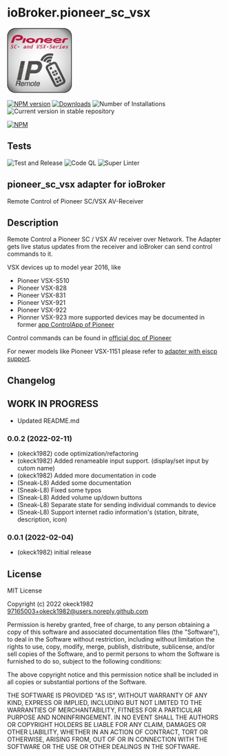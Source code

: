 # ioBroker.pioneer_sc_vsx
<img src="admin/pioneer_sc_vsx.png" width="150px" alt="Logo">

[![NPM version](https://img.shields.io/npm/v/iobroker.pioneer_sc_vsx.svg)](https://www.npmjs.com/package/iobroker.pioneer_sc_vsx)
[![Downloads](https://img.shields.io/npm/dm/iobroker.pioneer_sc_vsx.svg)](https://www.npmjs.com/package/iobroker.pioneer_sc_vsx)
![Number of Installations](https://iobroker.live/badges/pioneer_sc_vsx-installed.svg)
![Current version in stable repository](https://iobroker.live/badges/pioneer_sc_vsx-stable.svg)

[![NPM](https://nodei.co/npm/iobroker.pioneer_sc_vsx.png?downloads=true)](https://nodei.co/npm/iobroker.pioneer_sc_vsx/)

## Tests
![Test and Release](https://github.com/okeck1982/ioBroker.pioneer_sc_vsx/workflows/Test%20and%20Release/badge.svg)
![Code QL](https://github.com/okeck1982/ioBroker.pioneer_sc_vsx/workflows/CodeQL/badge.svg)
![Super Linter](https://github.com/okeck1982/ioBroker.pioneer_sc_vsx/workflows/Lint%20Code%20Base/badge.svg)

## pioneer_sc_vsx adapter for ioBroker
Remote Control of Pioneer SC/VSX AV-Receiver

## Description
Remote Control a Pioneer SC / VSX AV receiver over Network.
The Adapter gets live status updates from the receiver and ioBroker can send control commands to it.

VSX devices up to model year 2016, like
* Pioneer VSX-S510
* Pioneer VSX-828
* Pioneer VSX-831
* Pioneer VSX-921
* Pioneer VSX-922
* Pionner VSX-923
more supported devices may be documented in former [app ControlApp of Pioneer](https://jpn.pioneer/ja/support/soft/iapp_controlapp/en.html#anp02)

Control commands can be found in [official doc of Pioneer](http://www.pioneerelectronics.com/StaticFiles/PUSA/Files/Home%20Custom%20Install/SC-37-RS232.pdf)

For newer models like Pioneer VSX-1151 please refer to [adapter with eiscp support](https://github.com/ioBroker/ioBroker.onkyo).

## Changelog
<!--
	Placeholder for the next version (at the beginning of the line):
	### **WORK IN PROGRESS**
-->

## **WORK IN PROGRESS**
- Updated README.md

### 0.0.2 (2022-02-11)
* (okeck1982) code optimization/refactoring
* (okeck1982) Added renameable input support. (display/set input by cutom name)
* (okeck1982) Added more documentation in code
* (Sneak-L8)  Added some documentation
* (Sneak-L8)  Fixed some typos
* (Sneak-L8)  Added volume up/down buttons
* (Sneak-L8)  Separate state for sending individual commands to device
* (Sneak-L8)  Support internet radio information's (station, bitrate, description, icon)
  
### 0.0.1 (2022-02-04)
* (okeck1982) initial release
  
## License
MIT License

Copyright (c) 2022 okeck1982 <97165003+okeck1982@users.noreply.github.com>

Permission is hereby granted, free of charge, to any person obtaining a copy
of this software and associated documentation files (the "Software"), to deal
in the Software without restriction, including without limitation the rights
to use, copy, modify, merge, publish, distribute, sublicense, and/or sell
copies of the Software, and to permit persons to whom the Software is
furnished to do so, subject to the following conditions:

The above copyright notice and this permission notice shall be included in all
copies or substantial portions of the Software.

THE SOFTWARE IS PROVIDED "AS IS", WITHOUT WARRANTY OF ANY KIND, EXPRESS OR
IMPLIED, INCLUDING BUT NOT LIMITED TO THE WARRANTIES OF MERCHANTABILITY,
FITNESS FOR A PARTICULAR PURPOSE AND NONINFRINGEMENT. IN NO EVENT SHALL THE
AUTHORS OR COPYRIGHT HOLDERS BE LIABLE FOR ANY CLAIM, DAMAGES OR OTHER
LIABILITY, WHETHER IN AN ACTION OF CONTRACT, TORT OR OTHERWISE, ARISING FROM,
OUT OF OR IN CONNECTION WITH THE SOFTWARE OR THE USE OR OTHER DEALINGS IN THE
SOFTWARE.